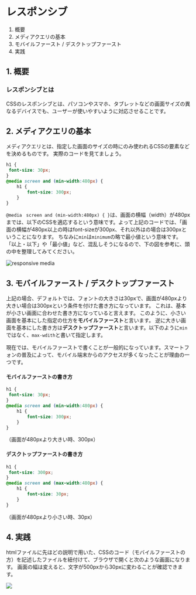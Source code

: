 # レスポンシブ

1. 概要
2. メディアクエリの基本
3. モバイルファースト / デスクトップファースト
4. 実践

## 1. 概要

### レスポンシブとは

CSSのレスポンシブとは、パソコンやスマホ、タブレットなどの画面サイズの異なるデバイスでも、ユーザーが使いやすいように対応させることです。 


## 2. メディアクエリの基本
メディアクエリとは、指定した画面のサイズの時にのみ使われるCSSの要素などを決めるものです。
実際のコードを見てましょう。
```css
h1 {
 font-size: 30px;
}
@media screen and (min-width:480px) { 
    h1 { 
        font-size: 300px;
    }
}
```
`@media　screen and (min-width:480px) { }`は、画面の横幅（width）が480pxまでは、以下のCSSを適応するという意味です。よって上記のコードでは、「画面の横幅が480px以上の時はfont-sizeが300px、それ以外はの場合は300pxということになります。
ちなみに`min`は`minimum`の略で最小値という意味です。
「以上・以下」や「最小値」など、混乱しそうになるので、下の図を参考に、頭の中を整理してみてください。

![responsive media](img/responsive_media.jpg)


## 3. モバイルファースト / デスクトップファースト

上記の場合、デフォルトでは、フォントの大きさは30pxで、画面が480pxより大きい場合は300pxという条件を付けた書き方になっています。
これは、基本が小さい画面に合わせた書き方になっていると言えます。
このように、小さい画面を基本にした指定の仕方を**モバイルファースト**と言います。
逆に大きい画面を基本にした書き方は**デスクトップファースト**と言います。以下のように`min`ではなく、`max-wdith`と書いて指定します。

現在では、モバイルファーストで書くことが一般的になっています。スマートフォンの普及によって、モバイル端末からのアクセスが多くなったことが理由の一つです。

#### モバイルファーストの書き方
```css
h1 {
 font-size: 30px;
}
@media screen and (min-width:480px) { 
    h1 { 
        font-size: 300px;
    }
}
```
（画面が480pxより大きい時、300px）


#### デスクトップファーストの書き方
```css
h1 {
 font-size: 300px;
}
@media screen and (max-width:480px) { 
    h1 { 
        font-size: 30px;
    }
}
```
（画面が480pxより小さい時、30px）



## 4. 実践

htmlファイルに先ほどの説明で用いた、CSSのコード（モバイルファーストの方）を記述したファイルを紐付けて、ブラウザで開くと次のような画面になります。
画面の幅は変えると、文字が500pxから30pxに変わることが確認できます。

![](./img/responsive_result.jpg)


